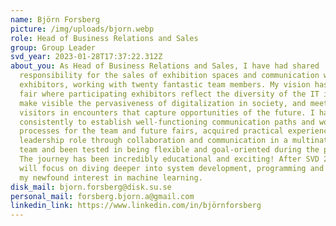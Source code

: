```yaml
---
name: Björn Forsberg
picture: /img/uploads/bjorn.webp
role: Head of Business Relations and Sales
group: Group Leader
svd_year: 2023-01-28T17:37:22.312Z
about_you: As Head of Business Relations and Sales, I have had shared
  responsibility for the sales of exhibition spaces and communication with
  exhibitors, working with twenty fantastic team members. My vision has been a
  fair where participating exhibitors reflect the diversity of the IT industry,
  make visible the pervasiveness of digitalization in society, and meet our
  visitors in encounters that capture opportunities of the future. I have worked
  consistently to establish well-functioning communication paths and work
  processes for the team and future fairs, acquired practical experience in the
  leadership role through collaboration and communication in a multinational
  team and been tested in being flexible and goal-oriented during the process.
  The journey has been incredibly educational and exciting! After SVD 2023, I
  will focus on diving deeper into system development, programming and exploring
  my newfound interest in machine learning.
disk_mail: bjorn.forsberg@disk.su.se
personal_mail: forsberg.bjorn.a@gmail.com
linkedin_link: https://www.linkedin.com/in/björnforsberg
---
```

